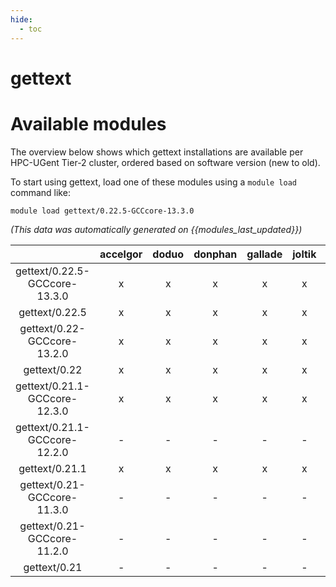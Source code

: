 ```yaml
---
hide:
  - toc
---
```


gettext
=======

# Available modules


The overview below shows which gettext installations are available per HPC-UGent Tier-2 cluster, ordered based on software version (new to old).

To start using gettext, load one of these modules using a `module load` command like:

```shell
module load gettext/0.22.5-GCCcore-13.3.0
```

*(This data was automatically generated on {{modules_last_updated}})*  

| |accelgor|doduo|donphan|gallade|joltik|shinx|
| :---: | :---: | :---: | :---: | :---: | :---: | :---: |
|gettext/0.22.5-GCCcore-13.3.0|x|x|x|x|x|x|
|gettext/0.22.5|x|x|x|x|x|x|
|gettext/0.22-GCCcore-13.2.0|x|x|x|x|x|x|
|gettext/0.22|x|x|x|x|x|x|
|gettext/0.21.1-GCCcore-12.3.0|x|x|x|x|x|x|
|gettext/0.21.1-GCCcore-12.2.0|-|-|-|-|-|x|
|gettext/0.21.1|x|x|x|x|x|x|
|gettext/0.21-GCCcore-11.3.0|-|-|-|-|-|x|
|gettext/0.21-GCCcore-11.2.0|-|-|-|-|-|x|
|gettext/0.21|-|-|-|-|-|x|
